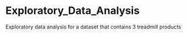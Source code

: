# Exploratory_Data_Analysis
Exploratory data analysis for a dataset that contains 3 treadmill products
